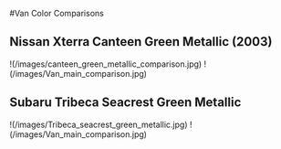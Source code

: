 #Van Color Comparisons
## Nissan Xterra Canteen Green Metallic (2003)
!(/images/canteen_green_metallic_comparison.jpg) !(/images/Van_main_comparison.jpg)


## Subaru Tribeca Seacrest Green Metallic
!(/images/Tribeca_seacrest_green_metallic.jpg) !(/images/Van_main_comparison.jpg)
